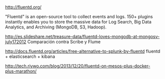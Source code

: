 http://fluentd.org/

"Fluentd" is an open-source tool to collect events and logs. 150+ plugins instantly enables you to store the massive data for Log Search, Big Data Analytics, and Archiving (MongoDB, S3, Hadoop).


http://es.slideshare.net/treasure-data/fluentd-loves-mongodb-at-mongosv-july172012
Comparación contra Scribe y Flume


http://docs.fluentd.org/articles/free-alternative-to-splunk-by-fluentd
fluentd + elasticsearch + kibana

http://tech.riywo.com/blog/2013/12/20/fluentd-on-mesos-plus-docker-plus-marathon/
